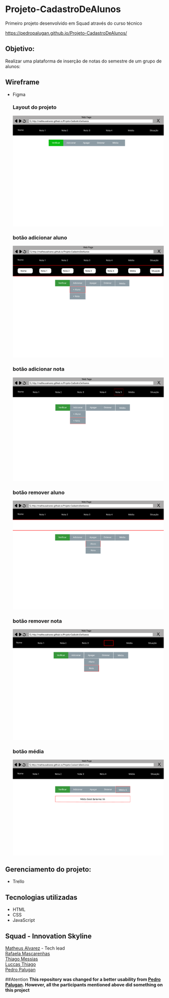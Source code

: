 # Projeto-CadastroDeAlunos

Primeiro projeto desenvolvido em Squad através do curso técnico<br>

https://pedropalugan.github.io/Projeto-CadastroDeAlunos/

## Objetivo:
 Realizar uma plataforma de inserção de notas do semestre de um grupo de alunos:

## Wireframe
- Figma

   ### Layout do projeto
   ![WEB](https://github.com/MatheusAlvarez/Projeto-CadastroDeAlunos/blob/main/_assets/principal.PNG)

    ### botão adicionar aluno
   ![WEB](https://github.com/MatheusAlvarez/Projeto-CadastroDeAlunos/blob/main/_assets/btn-addAluno.PNG)

   ### botão adicionar nota
   ![WEB](https://github.com/MatheusAlvarez/Projeto-CadastroDeAlunos/blob/main/_assets/btn-addNota.PNG)

   ### botão remover aluno
   ![WEB](https://github.com/MatheusAlvarez/Projeto-CadastroDeAlunos/blob/main/_assets/btn-apagarAluno.PNG)

   ### botão remover nota
   ![WEB](https://github.com/MatheusAlvarez/Projeto-CadastroDeAlunos/blob/main/_assets/btn-apagarNota.PNG) 
   
   ### botão média
   ![WEB](https://github.com/MatheusAlvarez/Projeto-CadastroDeAlunos/blob/main/_assets/btn-media.PNG) 


## Gerenciamento do projeto:
- Trello


## Tecnologias utilizadas
- HTML
- CSS
- JavaScript

## Squad - Innovation Skyline
  [Matheus Alvarez](https://github.com/MatheusAlvarez "GitHub do Matheus") - Tech lead <br>
  [Rafaela Mascarenhas](https://github.com/RafaelaMascarenhas "GitHub da Rafaela")<br>
  [Thiago Messias](https://github.com/Thmsantos "GitHub do Thiago")<br>
  [Luccas Thiago](https://github.com/LuccasThiago "GitHub do Luccas")<br>
  [Pedro Palugan](https://github.com/pedropalugan "GitHub do Pedro")

    
##Atention
<b>This repository was changed for a better usability from <a href = "https://github.com/pedropalugan">Pedro Palugan</a>. However, all the participants mentioned above did something on this project</b>
